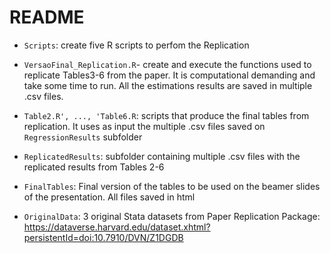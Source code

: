 # README
- `Scripts`: create five R scripts to perfom the Replication 

- `VersaoFinal_Replication.R`- create and execute the functions used to replicate Tables3-6 from the paper. It is computational demanding and take some time to run. 
All the estimations results are saved in multiple .csv files.

- `Table2.R', ..., 'Table6.R`: scripts that produce the final tables from replication. It uses as input the multiple .csv files saved on `RegressionResults` subfolder

- `ReplicatedResults`: subfolder containing multiple .csv files with the replicated results from Tables 2-6 

- `FinalTables`: Final version of the tables to be used on the beamer slides of the presentation. All files saved in html 

- `OriginalData`: 3 original Stata datasets from Paper Replication Package: https://dataverse.harvard.edu/dataset.xhtml?persistentId=doi:10.7910/DVN/Z1DGDB

